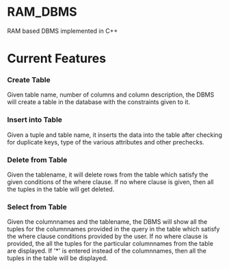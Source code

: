# RAM_DBMS
RAM based DBMS implemented in C++

# Current Features

### Create Table

Given table name, number of columns and column description, the DBMS will create a table in the database with the constraints given to it.

### Insert into Table

Given a tuple and table name, it inserts the data into the table after checking for duplicate keys, type of the various attributes and other prechecks.

### Delete from Table

Given the tablename, it will delete rows from the table which satisfy the given conditions of the where clause.
If no where clause is given, then all the tuples in the table will get deleted.

### Select from Table

Given the columnnames and the tablename, the DBMS will show all the tuples for the columnnames provided in the query in the table which satisfy the where clause conditions provided by the user.
If no where clause is provided, the all the tuples for the particular columnnames from the table are displayed.
If '*' is entered instead of the columnnames, then all the tuples in the table will be displayed.
